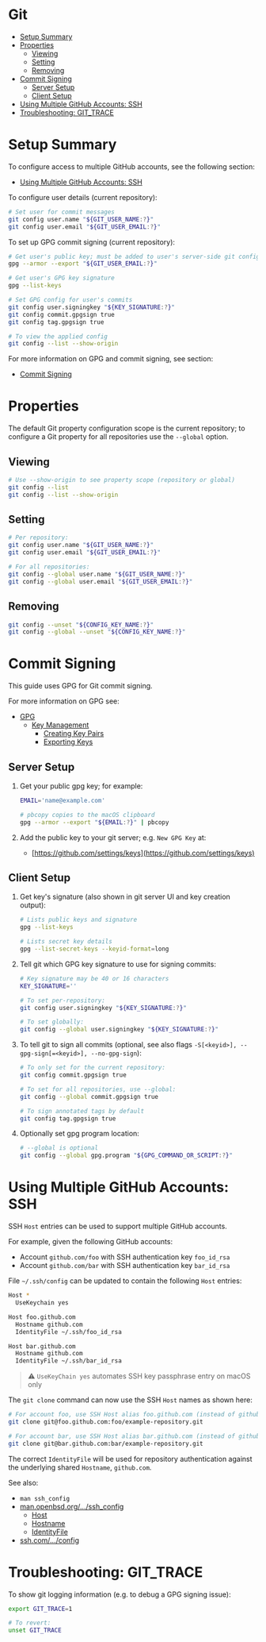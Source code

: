 # Git

* [Setup Summary](#setup-summary)
* [Properties](#properties)
    * [Viewing](#viewing)
    * [Setting](#setting)
    * [Removing](#removing)
* [Commit Signing](#commit-signing)
    * [Server Setup](#server-setup)
    * [Client Setup](#client-setup)
* [Using Multiple GitHub Accounts: SSH](#using-multiple-github-accounts-ssh)
* [Troubleshooting: GIT_TRACE](#troubleshooting-gittrace)

# Setup Summary

To configure access to multiple GitHub accounts, see the following section:

* [Using Multiple GitHub Accounts: SSH](#using-multiple-github-accounts-ssh)

To configure user details (current repository):

```bash
# Set user for commit messages
git config user.name "${GIT_USER_NAME:?}"
git config user.email "${GIT_USER_EMAIL:?}"
```

To set up GPG commit signing (current repository):

```bash
# Get user's public key; must be added to user's server-side git config
gpg --armor --export "${GIT_USER_EMAIL:?}"
```

```bash
# Get user's GPG key signature
gpg --list-keys

# Set GPG config for user's commits
git config user.signingkey "${KEY_SIGNATURE:?}"
git config commit.gpgsign true
git config tag.gpgsign true
```

```bash
# To view the applied config
git config --list --show-origin
```

For more information on GPG and commit signing, see section:

* [Commit Signing](#commit-signing)

# Properties

The default Git property configuration scope is the current repository; to
configure a Git property for all repositories use the `--global` option.

## Viewing

```bash
# Use --show-origin to see property scope (repository or global)
git config --list
git config --list --show-origin
```

## Setting

```bash
# Per repository:
git config user.name "${GIT_USER_NAME:?}"
git config user.email "${GIT_USER_EMAIL:?}"

# For all repositories:
git config --global user.name "${GIT_USER_NAME:?}"
git config --global user.email "${GIT_USER_EMAIL:?}"
```

## Removing

```bash
git config --unset "${CONFIG_KEY_NAME:?}"
git config --global --unset "${CONFIG_KEY_NAME:?}"
```

# Commit Signing

This guide uses GPG for Git commit signing.

For more information on GPG see:

* [GPG](../gpg/README.md)
    * [Key Management](../gpg/README.md#key-management)
        * [Creating Key Pairs](../gpg/README.md#creating-key-pairs)
        * [Exporting Keys](../gpg/README.md#exporting-keys)

## Server Setup

1. Get your public gpg key; for example:

    ```bash
    EMAIL='name@example.com'
   
    # pbcopy copies to the macOS clipboard
    gpg --armor --export "${EMAIL:?}" | pbcopy
    ```

2. Add the public key to your git server; e.g. `New GPG Key` at:

    * [https://github.com/settings/keys](https://github.com/settings/keys)

## Client Setup

1. Get key's signature (also shown in git server UI and key creation output):

    ```bash
    # Lists public keys and signature
    gpg --list-keys
    
    # Lists secret key details
    gpg --list-secret-keys --keyid-format=long
    ```

2. Tell git which GPG key signature to use for signing commits:

    ```bash
    # Key signature may be 40 or 16 characters
    KEY_SIGNATURE=''
   
    # To set per-repository:
    git config user.signingkey "${KEY_SIGNATURE:?}"

    # To set globally:
    git config --global user.signingkey "${KEY_SIGNATURE:?}"
    ```

3. To tell git to sign all commits (optional, see also flags
    `-S[<keyid>], --gpg-sign[=<keyid>], --no-gpg-sign`):

    ```bash
    # To only set for the current repository: 
    git config commit.gpgsign true
    
    # To set for all repositories, use --global:
    git config --global commit.gpgsign true
    ```
   
    ```bash
    # To sign annotated tags by default
    git config tag.gpgsign true
    ```

4. Optionally set gpg program location:

    ```bash
    # --global is optional
    git config --global gpg.program "${GPG_COMMAND_OR_SCRIPT:?}"
    ```

# Using Multiple GitHub Accounts: SSH

SSH `Host` entries can be used to support multiple GitHub accounts.

For example, given the following GitHub accounts:

* Account `github.com/foo` with SSH authentication key `foo_id_rsa`
* Account `github.com/bar` with SSH authentication key `bar_id_rsa`

File `~/.ssh/config` can be updated to contain the following `Host` entries:

```bash
Host *
  UseKeychain yes

Host foo.github.com
  Hostname github.com
  IdentityFile ~/.ssh/foo_id_rsa

Host bar.github.com
  Hostname github.com
  IdentityFile ~/.ssh/bar_id_rsa
```

> ⚠️ `UseKeyChain yes` automates SSH key passphrase entry on macOS only

The `git clone` command can now use the SSH `Host` names as shown here:

```bash
# For account foo, use SSH Host alias foo.github.com (instead of github.com):
git clone git@foo.github.com:foo/example-repository.git

# For account bar, use SSH Host alias bar.github.com (instead of github.com):
git clone git@bar.github.com:bar/example-repository.git
```

The correct `IdentityFile` will be used for repository authentication against
the underlying shared `Hostname`, `github.com`.

See also:

* `man ssh_config`
* [man.openbsd.org/.../ssh_config](https://man.openbsd.org/OpenBSD-current/man5/ssh_config.5)
  * [Host](https://man.openbsd.org/OpenBSD-current/man5/ssh_config.5#Host)
  * [Hostname](https://man.openbsd.org/OpenBSD-current/man5/ssh_config.5#Hostname)
  * [IdentityFile](https://man.openbsd.org/OpenBSD-current/man5/ssh_config.5#IdentityFile)
* [ssh.com/.../config](https://www.ssh.com/academy/ssh/config)


# Troubleshooting: GIT_TRACE

To show git logging information (e.g. to debug a GPG signing issue):

```bash
export GIT_TRACE=1

# To revert:
unset GIT_TRACE
```
